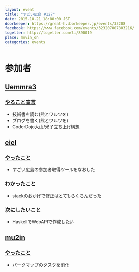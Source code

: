 ```yaml
---
layout: event
title: "すごい広島 #127"
date: 2015-10-21 18:00:00 JST
doorkeeper: https://great-h.doorkeeper.jp/events/33208
facebook: https://www.facebook.com/events/323207007803216/
togetter: http://togetter.com/li/890019
place: movin_on
categories: events
---
```


# 参加者

## [Uemmra3](https://github.com/Uemmra3)

### [やること宣言](https://github.com/great-h/great-h.github.io/issues/1727)

* 技術書を読む(熊とワルツを)
* ブログを書く(熊とワルツを)
* CoderDojo大山/米子立ち上げ構想

## [eiel](http://eiel.info)

### [やったこと](https://github.com/great-h/great-h.github.io/issues/1728)

* すごい広島の参加者取得ツールをなおした

### わかったこと

* stackのおかげで修正はとてもらくちんだった

### 次にしたいこと

* HaskellでWebAPIで作成したい

## [mu2in](https://github.com/mu2in)

### [やったこと](https://github.com/great-h/great-h.github.io/issues/1729)

* パークマップのタスクを消化
